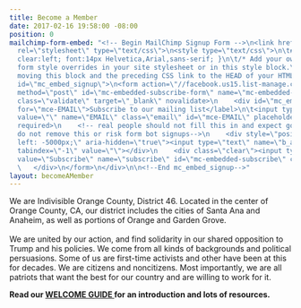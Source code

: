 ```yaml
---
title: Become a Member
date: 2017-02-16 19:58:00 -08:00
position: 0
mailchimp-form-embed: "<!-- Begin MailChimp Signup Form -->\n<link href=\"//cdn-images.mailchimp.com/embedcode/slim-10_7.css\"
  rel=\"stylesheet\" type=\"text/css\">\n<style type=\"text/css\">\n\t#mc_embed_signup{background:#fff;
  clear:left; font:14px Helvetica,Arial,sans-serif; }\n\t/* Add your own MailChimp
  form style overrides in your site stylesheet or in this style block.\n\t   We recommend
  moving this block and the preceding CSS link to the HEAD of your HTML file. */\n</style>\n<div
  id=\"mc_embed_signup\">\n<form action=\"//facebook.us15.list-manage.com/subscribe/post?u=ab8fd792c098058b92953adb9&amp;id=20095d5bf9\"
  method=\"post\" id=\"mc-embedded-subscribe-form\" name=\"mc-embedded-subscribe-form\"
  class=\"validate\" target=\"_blank\" novalidate>\n    <div id=\"mc_embed_signup_scroll\">\n\t<label
  for=\"mce-EMAIL\">Subscribe to our mailing list</label>\n\t<input type=\"email\"
  value=\"\" name=\"EMAIL\" class=\"email\" id=\"mce-EMAIL\" placeholder=\"email address\"
  required>\n    <!-- real people should not fill this in and expect good things -
  do not remove this or risk form bot signups-->\n    <div style=\"position: absolute;
  left: -5000px;\" aria-hidden=\"true\"><input type=\"text\" name=\"b_ab8fd792c098058b92953adb9_20095d5bf9\"
  tabindex=\"-1\" value=\"\"></div>\n    <div class=\"clear\"><input type=\"submit\"
  value=\"Subscribe\" name=\"subscribe\" id=\"mc-embedded-subscribe\" class=\"button\"></div>\n
  \   </div>\n</form>\n</div>\n\n<!--End mc_embed_signup-->"
layout: becomeAMember
---
```


We are Indivisible Orange County, District 46.  Located in the center of Orange County, CA, our district includes the cities of Santa Ana and Anaheim, as well as portions of Orange and Garden Grove.  \
\
We are united by our action, and find solidarity in our shared opposition to Trump and his policies.  We come from all kinds of backgrounds and political persuasions. Some of us are first-time activists and other have been at this for decades. We are citizens and noncitizens. Most importantly, we are all patriots that want the best for our country and are willing to work for it.

**Read our [WELCOME GUIDE ](https://docs.google.com/document/d/1Vo6uvKAedmIvA8KR8uH22DvDpTh1z2X_iCt-N1Elq1U/edit#)for an introduction and lots of resources.**